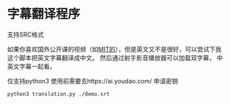 # 字幕翻译程序
支持SRC格式

如果你喜欢国外公开课的视频（如[MIT的](https://ocw.mit.edu/courses/captioned/)），但是英文又不是很好，可以尝试下我这个脚本把英文字幕翻译成中文。
然后通过射手影音播放器可以加载双字幕， 中英文字幕一起看。

仅支持python3
使用前需要去https://ai.youdao.com/ 申请密钥

```shell script
python3 translation.py ./demo.srt
```